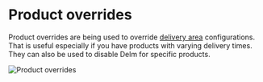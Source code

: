 # Product overrides

Product overrides are being used to override [delivery area](/docs/delivery-areas) configurations. That is useful especially if you have products with varying delivery times. They can also be used to disable Delm for specific products.

![Product overrides](/images/docs/product-overrides.png)
